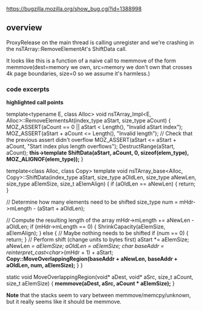 https://bugzilla.mozilla.org/show_bug.cgi?id=1388998

## overview ##

ProxyRelease on the main thread is calling unregister and we're crashing in the
nsTArray::RemoveElementAt's ShiftData call.

It looks like this is a function of a naive call to memmove of the form
memmove(dest=memory we own, src=memory we don't own that crosses 4k page
boundaries, size=0 so we assume it's harmless.)

### code excerpts ###
**highlighted call points**

template<typename E, class Alloc>
void
nsTArray_Impl<E, Alloc>::RemoveElementsAt(index_type aStart, size_type aCount)
{
  MOZ_ASSERT(aCount == 0 || aStart < Length(), "Invalid aStart index");
  MOZ_ASSERT(aStart + aCount <= Length(), "Invalid length");
  // Check that the previous assert didn't overflow
  MOZ_ASSERT(aStart <= aStart + aCount, "Start index plus length overflows");
  DestructRange(aStart, aCount);
  **this->template ShiftData<InfallibleAlloc>(aStart, aCount, 0,
                                            sizeof(elem_type),
                                            MOZ_ALIGNOF(elem_type));**
}

template<class Alloc, class Copy>
template<typename ActualAlloc>
void
nsTArray_base<Alloc, Copy>::ShiftData(index_type aStart,
                                      size_type aOldLen, size_type aNewLen,
                                      size_type aElemSize, size_t aElemAlign)
{
  if (aOldLen == aNewLen) {
    return;
  }

  // Determine how many elements need to be shifted
  size_type num = mHdr->mLength - (aStart + aOldLen);

  // Compute the resulting length of the array
  mHdr->mLength += aNewLen - aOldLen;
  if (mHdr->mLength == 0) {
    ShrinkCapacity(aElemSize, aElemAlign);
  } else {
    // Maybe nothing needs to be shifted
    if (num == 0) {
      return;
    }
    // Perform shift (change units to bytes first)
    aStart *= aElemSize;
    aNewLen *= aElemSize;
    aOldLen *= aElemSize;
    char* baseAddr = reinterpret_cast<char*>(mHdr + 1) + aStart;
    **Copy::MoveOverlappingRegion(baseAddr + aNewLen, baseAddr + aOldLen, num, aElemSize);**
  }
}

  static void MoveOverlappingRegion(void* aDest, void* aSrc, size_t aCount,
                                    size_t aElemSize)
  {
    **memmove(aDest, aSrc, aCount * aElemSize);**
  }

  **Note** that the stacks seem to vary between memmove/memcpy/unknown, but it
  really seems like it should be memmove.
